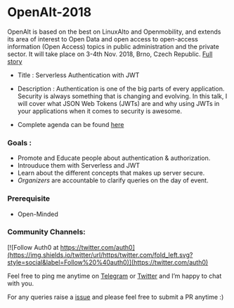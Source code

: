 # OpenAlt-2018

OpenAlt is based on the best on LinuxAlto and Openmobility, and extends its area of interest to Open Data and open access to open-access information (Open Access) topics in public administration and the private sector.
It will take place on 3-4th Nov. 2018, Brno, Czech Republic. [Full story](https://openalt.cz/2018/)

* Title : Serverless Authentication with JWT
* Description : Authentication is one of the big parts of every application. Security is always something that is changing and evolving. In this talk, I will cover what JSON Web Tokens (JWTs) are and why using JWTs in your applications when it comes to security is awesome.

* Complete agenda can be found [here](https://openalt.cz/2018/program.php)

### Goals : 

* Promote and Educate people about authentication & authorization. 
* Introuduce them with Serverless and JWT
* Learn about the different concepts that makes up server secure.  
* *Organizers* are accountable to clarify queries on the day of event. 

### Prerequisite 

* Open-Minded 

### Community Channels: 
[![Follow Auth0 at https://twitter.com/auth0](https://img.shields.io/twitter/url/https/twitter.com/fold_left.svg?style=social&label=Follow%20%40auth0)](https://twitter.com/auth0)

Feel free to ping me anytime on [Telegram](http://telegram.me/rowdymehul) or [Twitter](http://twitter.com/rowdymehul) and I’m happy to chat with you.

For any queries raise a [issue](https://github.com/rowdymehul/OpenAlt-2018/issues) and please feel free to submit a PR anytime :)
